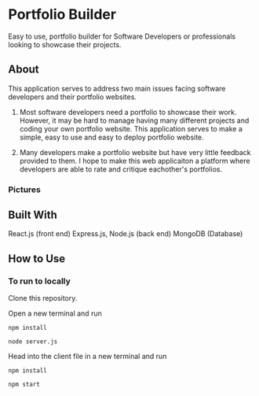 # Portfolio Builder
Easy to use, portfolio builder for Software Developers or professionals looking to showcase their projects.


## About
This application serves to address two main issues facing software developers and their portfolio websites.

1. Most software developers need a portfolio to showcase their work. However, it may be hard to manage having many different projects and coding your own portfolio website. This application serves to make a simple, easy to use and easy to deploy portfolio website.

2. Many developers make a portfolio website but have very little feedback provided to them. I hope to make this web applicaiton a platform where developers are able to rate and critique eachother's portfolios.

### Pictures


## Built With

React.js (front end)
Express.js, Node.js (back end)
MongoDB (Database)

## How to Use


### To run to locally

Clone this repository.

Open a new terminal and run 

```npm install```

```node server.js```

Head into the client file in a new terminal and run

```npm install```

```npm start```


